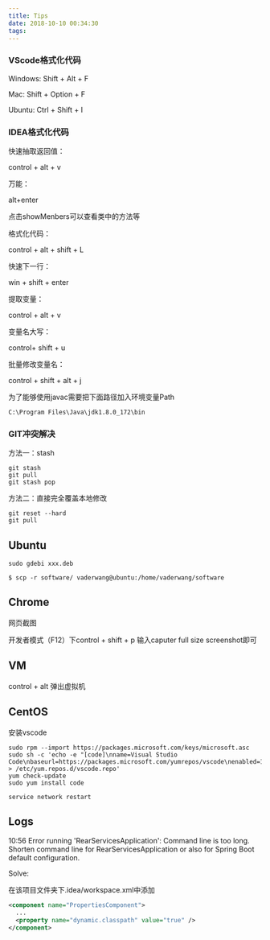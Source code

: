 ```yaml
---
title: Tips
date: 2018-10-10 00:34:30
tags:
---
```


### VScode格式化代码

Windows:	Shift + Alt + F

Mac:		Shift + Option + F

Ubuntu:		 Ctrl + Shift + I

### IDEA格式化代码

快速抽取返回值：

control + alt + v

万能：

alt+enter 

点击showMenbers可以查看类中的方法等

格式化代码：

control + alt + shift + L

快速下一行：

win + shift + enter

提取变量：

control + alt + v

变量名大写：

control+ shift + u

批量修改变量名：

control + shift + alt + j

为了能够使用javac需要把下面路径加入环境变量Path

```
C:\Program Files\Java\jdk1.8.0_172\bin
```

### GIT冲突解决

方法一：stash

```
git stash
git pull
git stash pop
```

方法二：直接完全覆盖本地修改

```
git reset --hard
git pull
```

## Ubuntu

```shell
sudo gdebi xxx.deb
```

```shell
$ scp -r software/ vaderwang@ubuntu:/home/vaderwang/software
```

## Chrome

网页截图

开发者模式（F12）下control + shift + p 输入caputer full size screenshot即可

## VM

control + alt 弹出虚拟机

## CentOS

安装vscode

```shell
sudo rpm --import https://packages.microsoft.com/keys/microsoft.asc
sudo sh -c 'echo -e "[code]\nname=Visual Studio Code\nbaseurl=https://packages.microsoft.com/yumrepos/vscode\nenabled=1\ngpgcheck=1\ngpgkey=https://packages.microsoft.com/keys/microsoft.asc" > /etc/yum.repos.d/vscode.repo'
yum check-update
sudo yum install code
```

```shell
service network restart
```

## Logs

10:56	Error running 'RearServicesApplication': Command line is too long. Shorten command line for RearServicesApplication or also for Spring Boot default configuration.

Solve:

在该项目文件夹下.idea/workspace.xml中添加

```xml
<component name="PropertiesComponent">
  ...
  <property name="dynamic.classpath" value="true" />
</component>
```